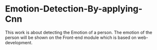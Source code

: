 # Emotion-Detection-By-applying-Cnn
This work is about detecting the Emotion of a person. The emotion of the person will be shown on the Front-end module which is based on web-development.
